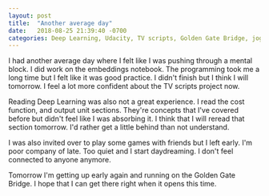 ```yaml
---
layout: post
title:  "Another average day"
date:   2018-08-25 21:39:40 -0700
categories: Deep Learning, Udacity, TV scripts, Golden Gate Bridge, jogging
---
```


I had another average day where I felt like I was pushing through a mental block. I did work on the embeddings notebook. The programming took me a long time but I felt like it was good practice. I didn't finish but I think I will tomorrow. I feel a lot more confident about the TV scripts project now.

Reading Deep Learning was also not a great experience. I read the cost function, and output unit sections. They're concepts that I've covered before but didn't feel like I was absorbing it. I think that I will reread that section tomorrow. I'd rather get a little behind than not understand. 

I was also invited over to play some games with friends but I left early. I'm poor company of late. Too quiet and I start daydreaming. I don't feel connected to anyone anymore.

Tomorrow I'm getting up early again and running on the Golden Gate Bridge. I hope that I can get there right when it opens this time.